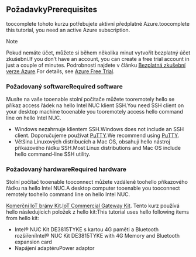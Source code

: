 ## <a name="prerequisites"></a><span data-ttu-id="7ee20-101">Požadavky</span><span class="sxs-lookup"><span data-stu-id="7ee20-101">Prerequisites</span></span>

<span data-ttu-id="7ee20-102">toocomplete tohoto kurzu potřebujete aktivní předplatné Azure.</span><span class="sxs-lookup"><span data-stu-id="7ee20-102">toocomplete this tutorial, you need an active Azure subscription.</span></span>

> [!NOTE]
> <span data-ttu-id="7ee20-103">Pokud nemáte účet, můžete si během několika minut vytvořit bezplatný účet zkušební.</span><span class="sxs-lookup"><span data-stu-id="7ee20-103">If you don’t have an account, you can create a free trial account in just a couple of minutes.</span></span> <span data-ttu-id="7ee20-104">Podrobnosti najdete v článku [Bezplatná zkušební verze Azure][lnk-free-trial].</span><span class="sxs-lookup"><span data-stu-id="7ee20-104">For details, see [Azure Free Trial][lnk-free-trial].</span></span>

### <a name="required-software"></a><span data-ttu-id="7ee20-105">Požadovaný software</span><span class="sxs-lookup"><span data-stu-id="7ee20-105">Required software</span></span>

<span data-ttu-id="7ee20-106">Musíte na vaše tooenable stolní počítače můžete tooremotely hello se příkaz access řádek na hello Intel NUC klient SSH.</span><span class="sxs-lookup"><span data-stu-id="7ee20-106">You need SSH client on your desktop machine tooenable you tooremotely access hello command line on hello Intel NUC.</span></span>

- <span data-ttu-id="7ee20-107">Windows nezahrnuje klientem SSH.</span><span class="sxs-lookup"><span data-stu-id="7ee20-107">Windows does not include an SSH client.</span></span> <span data-ttu-id="7ee20-108">Doporučujeme používat [PuTTY](http://www.putty.org/).</span><span class="sxs-lookup"><span data-stu-id="7ee20-108">We recommend using [PuTTY](http://www.putty.org/).</span></span>
- <span data-ttu-id="7ee20-109">Většina Linuxových distribucích a Mac OS, obsahují hello nástroj příkazového řádku SSH.</span><span class="sxs-lookup"><span data-stu-id="7ee20-109">Most Linux distributions and Mac OS include hello command-line SSH utility.</span></span>

### <a name="required-hardware"></a><span data-ttu-id="7ee20-110">Požadovaný hardware</span><span class="sxs-lookup"><span data-stu-id="7ee20-110">Required hardware</span></span>

<span data-ttu-id="7ee20-111">Stolní počítač tooenable tooconnect můžete vzdáleně toohello příkazového řádku na hello Intel NUC.</span><span class="sxs-lookup"><span data-stu-id="7ee20-111">A desktop computer tooenable you tooconnect remotely toohello command line on hello Intel NUC.</span></span>

<span data-ttu-id="7ee20-112">[Komerční IoT brány Kit][lnk-starter-kits].</span><span class="sxs-lookup"><span data-stu-id="7ee20-112">[IoT Commercial Gateway Kit][lnk-starter-kits].</span></span> <span data-ttu-id="7ee20-113">Tento kurz používá hello následujících položek z hello kit:</span><span class="sxs-lookup"><span data-stu-id="7ee20-113">This tutorial uses hello following items from hello kit:</span></span>

- <span data-ttu-id="7ee20-114">Intel® NUC Kit DE3815TYKE s kartou 4G paměti a Bluetooth rozšíření</span><span class="sxs-lookup"><span data-stu-id="7ee20-114">Intel® NUC Kit DE3815TYKE with 4G Memory and Bluetooth expansion card</span></span>
- <span data-ttu-id="7ee20-115">Napájení adaptéru</span><span class="sxs-lookup"><span data-stu-id="7ee20-115">Power adaptor</span></span>

[lnk-starter-kits]: https://azure.microsoft.com/develop/iot/starter-kits/
[lnk-free-trial]: http://azure.microsoft.com/pricing/free-trial/